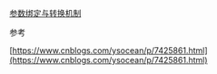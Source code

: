 [参数绑定与转换机制](/springyuan-ma-jie-du-pian/springmvcyuan-ma-jie-du/can-shu-bang-ding-yu-zhuan-huan-ji-zhi.md)

参考

[https://www.cnblogs.com/ysocean/p/7425861.html](https://www.cnblogs.com/ysocean/p/7425861.html)

